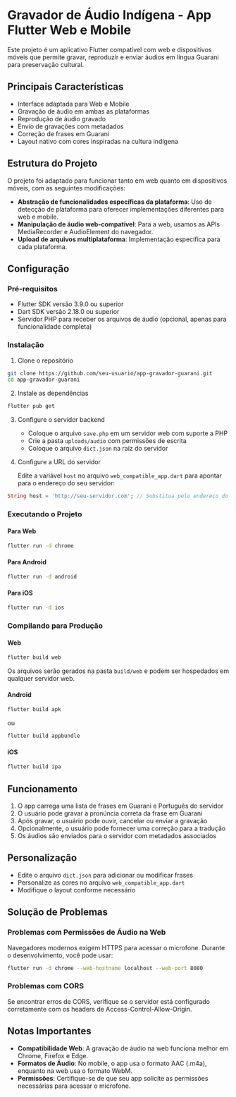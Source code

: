 # Gravador de Áudio Indígena - App Flutter Web e Mobile

Este projeto é um aplicativo Flutter compatível com web e dispositivos móveis que permite gravar, reproduzir e enviar áudios em língua Guarani para preservação cultural.

## Principais Características

- Interface adaptada para Web e Mobile
- Gravação de áudio em ambas as plataformas
- Reprodução de áudio gravado
- Envio de gravações com metadados
- Correção de frases em Guarani
- Layout nativo com cores inspiradas na cultura indígena

## Estrutura do Projeto

O projeto foi adaptado para funcionar tanto em web quanto em dispositivos móveis, com as seguintes modificações:

- **Abstração de funcionalidades específicas da plataforma**: Uso de detecção de plataforma para oferecer implementações diferentes para web e mobile.
- **Manipulação de áudio web-compatível**: Para a web, usamos as APIs MediaRecorder e AudioElement do navegador.
- **Upload de arquivos multiplataforma**: Implementação específica para cada plataforma.

## Configuração

### Pré-requisitos

- Flutter SDK versão 3.9.0 ou superior
- Dart SDK versão 2.18.0 ou superior
- Servidor PHP para receber os arquivos de áudio (opcional, apenas para funcionalidade completa)

### Instalação

1. Clone o repositório
```bash
git clone https://github.com/seu-usuario/app-gravador-guarani.git
cd app-gravador-guarani
```

2. Instale as dependências
```bash
flutter pub get
```

3. Configure o servidor backend

   - Coloque o arquivo `save.php` em um servidor web com suporte a PHP
   - Crie a pasta `uploads/audio` com permissões de escrita
   - Coloque o arquivo `dict.json` na raiz do servidor

4. Configure a URL do servidor

   Edite a variável `host` no arquivo `web_compatible_app.dart` para apontar para o endereço do seu servidor:

```dart
String host = 'http://seu-servidor.com'; // Substitua pelo endereço do seu servidor
```

### Executando o Projeto

#### Para Web

```bash
flutter run -d chrome
```

#### Para Android

```bash
flutter run -d android
```

#### Para iOS

```bash
flutter run -d ios
```

### Compilando para Produção

#### Web

```bash
flutter build web
```

Os arquivos serão gerados na pasta `build/web` e podem ser hospedados em qualquer servidor web.

#### Android

```bash
flutter build apk
```

ou

```bash
flutter build appbundle
```

#### iOS

```bash
flutter build ipa
```

## Funcionamento

1. O app carrega uma lista de frases em Guarani e Português do servidor
2. O usuário pode gravar a pronúncia correta da frase em Guarani
3. Após gravar, o usuário pode ouvir, cancelar ou enviar a gravação
4. Opcionalmente, o usuário pode fornecer uma correção para a tradução
5. Os áudios são enviados para o servidor com metadados associados

## Personalização

- Edite o arquivo `dict.json` para adicionar ou modificar frases
- Personalize as cores no arquivo `web_compatible_app.dart`
- Modifique o layout conforme necessário

## Solução de Problemas

### Problemas com Permissões de Áudio na Web

Navegadores modernos exigem HTTPS para acessar o microfone. Durante o desenvolvimento, você pode usar:

```bash
flutter run -d chrome --web-hostname localhost --web-port 8080
```

### Problemas com CORS

Se encontrar erros de CORS, verifique se o servidor está configurado corretamente com os headers de Access-Control-Allow-Origin.

## Notas Importantes

- **Compatibilidade Web**: A gravação de áudio na web funciona melhor em Chrome, Firefox e Edge.
- **Formatos de Áudio**: No mobile, o app usa o formato AAC (.m4a), enquanto na web usa o formato WebM.
- **Permissões**: Certifique-se de que seu app solicite as permissões necessárias para acessar o microfone.